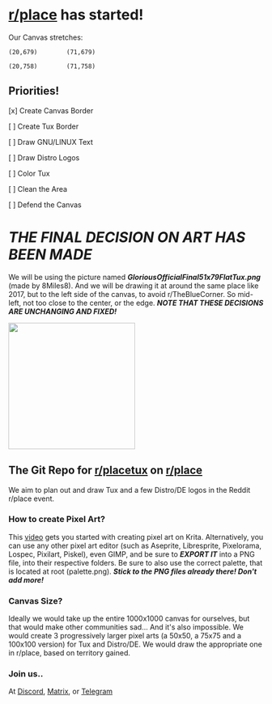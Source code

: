 # [r/place](https://www.reddit.com/r/place/?cx=36&cy=736&px=12) has started!

Our Canvas stretches:
```
(20,679)        (71,679)

(20,758)        (71,758)
```

## Priorities!

[x] Create Canvas Border

[ ] Create Tux Border

[ ] Draw GNU/LINUX Text

[ ] Draw Distro Logos

[ ] Color Tux

[ ] Clean the Area

[ ] Defend the Canvas

# ***THE FINAL DECISION ON ART HAS BEEN MADE***
We will be using the picture named ***GloriousOfficialFinal51x79FlatTux.png*** (made by 8Miles8). And we will be drawing it at around the same place like 2017, but to the left side of the canvas, to avoid r/TheBlueCorner. So mid-left, not too close to the center, or the edge. ***NOTE THAT THESE DECISIONS ARE UNCHANGING AND FIXED!***

<img src="https://raw.githubusercontent.com/soxaholix-pointer/place_tux/main/GloriousOfficialFinal51x79FlatTux.png" width="250">


## The Git Repo for [r/placetux](reddit.com/r/placetux) on [r/place](reddit.com/r/place)
We aim to plan out and draw Tux and a few Distro/DE logos in the Reddit r/place event.

### How to create Pixel Art?
This [video](https://www.youtube.com/watch?v=u4MWAj6ukm0) gets you started with creating pixel art on Krita. Alternatively, you can use any other pixel art editor (such as Aseprite, Libresprite, Pixelorama, Lospec, Pixilart, Piskel), even GIMP, and be sure to ***EXPORT IT*** into a PNG file, into their respective folders. Be sure to also use the correct palette, that is located at root (palette.png). ***Stick to the PNG files already there! Don't add more!***

### Canvas Size?
Ideally we would take up the entire 1000x1000 canvas for ourselves, but that would make other communities sad... And it's also impossible. We would create 3 progressively larger pixel arts (a 50x50, a 75x75 and a 100x100 version) for Tux and Distro/DE. We would draw the appropriate one in r/place, based on territory gained.

### Join us..
At [Discord](https://discord.gg/cYB7GjWNp8), [Matrix](https://matrix.to/#/#placetux:matrix.org), or [Telegram](https://t.me/+ykZ9LXrdFJZkNzRh)
